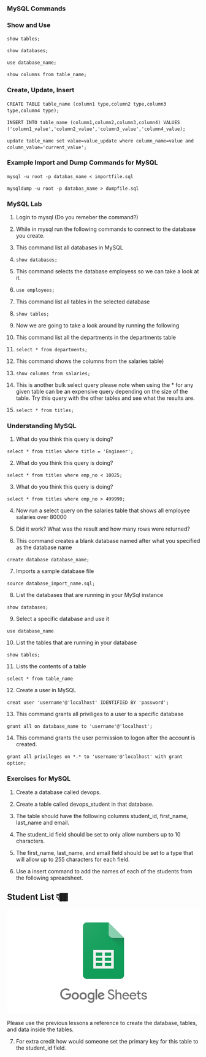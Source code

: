 ### MySQL Commands

### Show and Use

`show tables;`

`show databases;`

`use database_name;`

`show columns from table_name;`

### Create, Update, Insert

`CREATE TABLE table_name (column1 type,column2 type,column3 type,column4 type);`

`INSERT INTO table_name (column1,column2,column3,column4) VALUES ('column1_value','column2_value','column3_value','column4_value);`

`update table_name set value=value_update where column_name=value and column_value='current_value';`

### Example Import and Dump Commands for MySQL

`mysql -u root -p databas_name < importfile.sql`

`mysqldump -u root -p databas_name > dumpfile.sql`

### MySQL Lab

1. Login to mysql  (Do you remeber the command?)

2. While in mysql run the following commands to connect to the database you create.

3. This command list all databases in MySQL

4. `show databases;`

5. This command selects the database employess so we can take a look at it.

6. `use employees;`

7. This command list all tables in the selected database

8. `show tables;`

9. Now we are going to take a look around by running the following

10. This command list all the departments in the departments table

11. `select * from departments;`

12. This command shows the columns from the salaries table)

13. `show columns from salaries;`

14. This is another bulk select query please note when using the * for any given table can be an expensive query depending on the size of the table. Try this query with the other tables and see what the results are.

15. `select * from titles;`

### Understanding MySQL 

1. What do you think this query is doing?

`select * from titles where title = 'Engineer';`

2. What do you think this query is doing?

`select * from titles where emp_no < 10025;`

3. What do you think this query is doing?

`select * from titles where emp_no > 499990;`

4. Now run a select query on the salaries table that shows all employee salaries over 80000

5. Did it work? What was the result and how many rows were returned?


6. This command creates a blank database named after what you specified as the database name

`create database database_name;`

7. Imports a sample database file

`source database_import_name.sql;` 

8. List the databases that are running in your MySql instance

`show databases;`

9. Select a specific database and use it 

`use database_name`

10. List the tables that are running in your database

`show tables;`

11. Lists the contents of a table

`select * from table_name`

12. Create a user in MySQL

`creat user 'username'@'localhost' IDENTIFIED BY 'password';`

13. This command grants all priviliges to a user to a specific database

`grant all on database_name to 'username'@'localhost';`

14. This command grants the user permission to logon after the account is created.

`grant all privileges on *.* to 'username'@'localhost' with grant option;`

### Exercises for MySQL

1. Create a database called devops.

2. Create a table called devops_student in that database.

3. The table should have the following columns student_id, first_name, last_name and email.

4. The student_id field should be set to only allow numbers up to 10 characters.

5. The first_name, last_name, and email field should be set to a type that will allow up to 255 characters for each field.

6. Use a insert command to add the names of each of the students from the following spreadsheet.

## Student List 👇🏾
[![DevOps Student List](google-sheets.png)](https://docs.google.com/spreadsheets/d/1PaWf3vQISZ-j8ULh1S5hukQxL1x9xBS_VzhU8IyfXR8/edit#gid=0)

Please use the previous lessons a reference to create the database, tables, and data inside the tables.

7. For extra credit how would someone set the primary key for this table to the student_id field.

